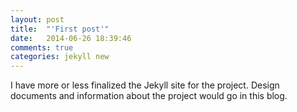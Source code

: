 ```yaml
---
layout: post
title:  "'First post'"
date:   2014-06-26 18:39:46
comments: true
categories: jekyll new
---
```


I have more or less finalized the Jekyll site for the project. Design documents
and information about the project would go in this blog.

